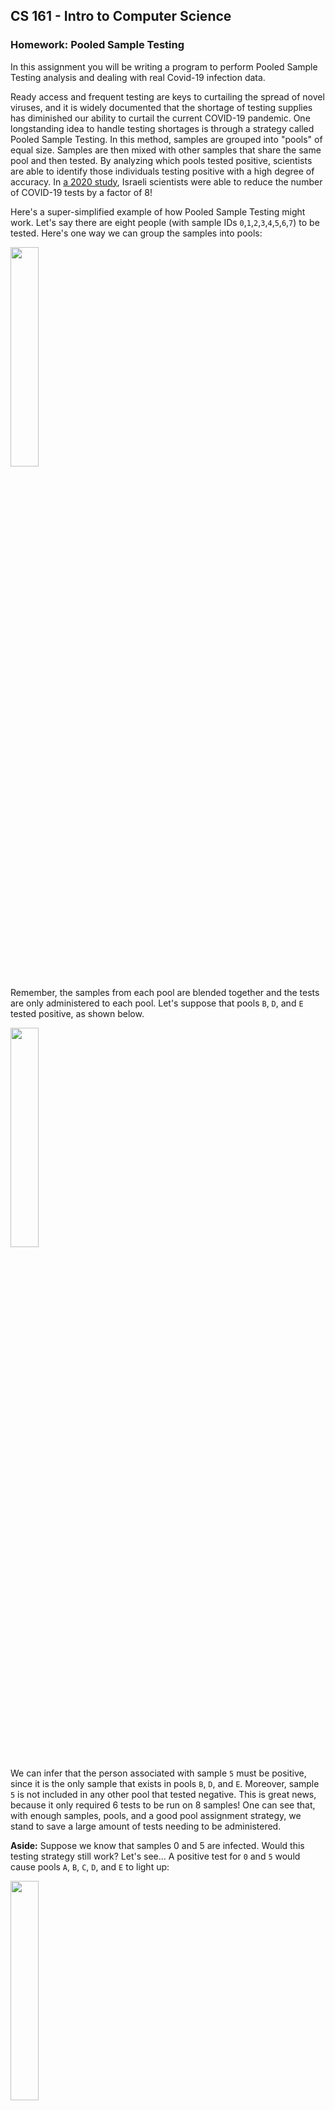 ## CS 161 - Intro to Computer Science

### Homework: Pooled Sample Testing

In this assignment you will be writing a program to perform Pooled Sample Testing analysis and dealing with real Covid-19 infection data.

Ready access and frequent testing are keys to curtailing the spread of novel viruses, and it is widely documented that the shortage of testing supplies has diminished our ability to curtail the current COVID-19 pandemic. One longstanding idea to handle testing shortages is through a strategy called Pooled Sample Testing. In this method, samples are grouped into "pools" of equal size. Samples are then mixed with other samples that share the same pool and then tested. By analyzing which pools tested positive, scientists are able to identify those individuals testing positive with a high degree of accuracy. In [a 2020 study](https://advances.sciencemag.org/content/early/2020/08/20/sciadv.abc5961), Israeli scientists were able to reduce the number of COVID-19 tests by a factor of 8!

Here's a super-simplified example of how Pooled Sample Testing might work. Let's say there are eight people (with sample IDs `0`,`1`,`2`,`3`,`4`,`5`,`6`,`7`) to be tested. Here's one way we can group the samples into pools:

<img width="30%" src="figures/hw7_pools.png" />

Remember, the samples from each pool are blended together and the tests are only administered to each pool. Let's suppose that pools `B`, `D`, and `E` tested positive, as shown below.

<img width="30%" src="figures/hw7_pools_good.png" />

We can infer that the person associated with sample `5` must be positive, since it is the only sample that exists in pools `B`, `D`, and `E`. Moreover, sample `5` is not included in any other pool that tested negative. This is great news, because it only required 6 tests to be run on 8 samples! One can see that, with enough samples, pools, and a good pool assignment strategy, we stand to save a large amount of tests needing to be administered.

**Aside:** Suppose we know that samples 0 and 5 are infected. Would this testing strategy still work? Let's see... A positive test for `0` and `5` would cause pools
`A`, `B`, `C`, `D`, and `E` to light up:

<img width="30%" src="figures/hw7_pools_false.png" />

Uh oh, now the results are ambiguous. Samples `0` and `5` would indeed still be identified as being positive, but _so_ will samples `2` and `4`! This shows that Pooled Testing is susceptible to false positives when the infection rate is high and the number of pools is smaller than the number of samples. **I'll make sure that you don't have to deal with false positives for this assignment, but as good scientists, you should at least know that there are limitations to the Pooled Testing strategy.**

#### Student Outcomes

- Dealing with input files using a Scanner object.
- Dealing with user input using a Scanner object.
- Practice with ArrayLists
- Practice with HashMaps
- Exposure to real data analysis

#### Getting to Know the Data

Download the [PooledTesting Project](Hwk7_PooledTesting.zip) and open it in BlueJ. It contains the `PooledSampleTester` class, and a starting point for the other two classes you'll have to implement. The project folder also includes two data files you can use to test your code: `pooling_example.txt` and `pooling384_48_by_pool.txt`. The `pooling_example.txt` contains pool-sample assignments for the example given in this project's narrative. Here's what that file looks like:

```
pool    sample
A       0
A       2
A       3
A       7
B       4
B       5
B       6
B       1
C       0
C       3
C       4
C       1
D       5
D       6
D       7
D       2
E       0
E       4
E       5
E       2
F       6
F       7
F       1
F       3
```

You should use this example for testing as you write your program.

The second file is `pooling384_48_by_pool.txt`. This file has the same format, but the data is real, and was provided by the authors of this [2020 Scientific Advances paper](https://advances.sciencemag.org/content/early/2020/08/20/sciadv.abc5961). The data contains 384 COVID-19 samples split into 48 pools. Each pool is assigned 48 samples, and each sample is assigned to 6 pools.

#### Writing the Pool Class

- The first class you will write is `Pool`. A pool consists of a list of samples that have been blended together. Samples are represented with just integers in this project. Write the following:

  - There are two fields: A String label to identify the pool (`"A"`, `"B"`, `"C"`, ...) and an ArrayList of integers representing the pool's samples.

  - Constructor: Its only constructor takes a pool label as input. It instantiates the ArrayList field, and assigns the input ID.

  - `getSamples()` -- This method returns the list of samples.

  - `getPoolLabel()` -- This method returns the pool label.

  - `addSample(int s)` -- This method takes as input a sample number, and adds it to the list. Be careful not to add duplicates!

  - `containsSample(int s)` -- This method checks if the given sample number is contained in the current pool list. If so, return `true`.

  - `toString()` -- This method returns a String formatted as: `"P(s1, s2, ...)"`, where `P` is the pool label, and `s1` is the first sample in the pool, `s2` is the second sample in the pool, and so on.

  Make sure you test this class before moving on.

#### Writing the Detection Class

This class does most of the heavy lifting.

- Fields: You will need a HashMap that maps pool labels (which are `String`s) to `Pool` objects.

- A constructor that takes a `String` (the name of the pool-assignment file) as an argument. The constructor must build the set of Pools, and it stores them in the HashMap field. The constructor opens the file and ignores the first line, which just contains the column names. Each line in the file has this format: a pool label, followed by a "tab," followed by a sample that is assigned to that pool.

  You need to split each line by a tab (`"\\t"`) and convert the sample ID into an int, leaving the pool label as a String. Next, you must check the HashMap to see if the pool label already exists. If it does, then add the sample to the associated Pool. If it doesn't, then you need to first create a new entry in the HashMap (keyed on pool label, mapping to a new, empty `Pool`). Once this process is done, your HashMap might look something like:

  | Key (String) | Value (Pool)                               |
  | ------------ | ------------------------------------------ |
  | `"A"`        | Pool object containing samples `{0, 2, 3}` |
  | `"B"`        | Pool object containing samples `{4, 5, 6}` |
  | `"C"`        | etc.                                       |
  | ...          | etc.                                       |

- `toString()` -- This method returns a String containing all Pools (with each Pool on a separate line). You will need to use a for-each loop to iterate through the Pool objects in the HashMap, and append together each Pool object's string representation. The String you return should have one Pool per line, to look something like this:

  ```java
  Detection d = new Detection("pooling_example.txt");
  System.out.println(d.toString());
  > A(0, 2, 3, 7)
  > B(4, 5, 6, 1)
  > C(0, 3, 4, 1)
  > D(5, 6, 7, 2)
  > E(0, 4, 5, 2)
  > F(6, 7, 1, 3)
  ```

- getPoolsBySample(int sample) -- Since the HashMap only associates pools to its set of samples, we don't have an easy way of determining all the pools that a sample belongs to. (That is, a reverse lookup). Let's make one! Loop through your HashMap and keep track of all Pool objects that contain the given sample. You will need to use a for-each loop to iterate the HashMap. This method should return an ArrayList of Pools.

- `checkPoolIntegrity()` ensures that all Pools in the HashMap have equal size. Return true if that is the case, and false otherwise. You will need to use a for-each loop to iterate the HashMap.

- `detect(ArrayList<String> positivePoolLabels)` takes as input a list of labels belonging to Pools that have tested positive. It is up to this method to determine which samples are positive. Here's what you need to do. Loop through all your samples (not Pools!). For each one, you need to determine all the Pools to which it is assigned. Then check if all those Pools are in the input list. If so, then the current sample must be positive! Store it in an ArrayList. Return an ArrayList containing the positive samples.

To test this class, I would construct a Detection object to open the pooling_example.txt file, and running various methods on it. Here are some codepad examples:

```java
import java.util.ArrayList;
Detection d = new Detection("pooling_example.txt");
System.out.println(d.checkPoolIntegrity());
> true

System.out.println(d.getPoolsBySample(0));
> [A(0, 2, 3, 7), C(0, 3, 4, 1), E(0, 4, 5, 2)]

System.out.println(d.getPoolsBySample(5));
> [B(4, 5, 6, 1), D(5, 6, 7, 2), E(0, 4, 5, 2)]

System.out.println(d.getPoolsBySample(100));
> []

ArrayList<String> positivePools= new ArrayList<>();
positivePools.add("B");
positivePools.add("D");
positivePools.add("E");
System.out.println(d.detect(positivePools));
> [5]

positivePools.add("A");
System.out.println(d.detect(positivePools));
> [2, 5]

positivePools.add("C");
System.out.println(d.detect(positivePools));
> [0, 2, 4, 5]
```

#### Integrating the main() method

If everything is implemented, PooledSampleTester should now compile. Okay, let's run some tests on real COVID-19 data. Run its `main()` method. Remember that each pool is assigned 48 samples in the COVID-19 data, and each sample is assigned to 6 pools. Let's suppose Sample 2 (which is assigned to pools `B`, `J`, `R`, `Z`, `AH`, `AP`) is positive for COVID-19. Let's see if our tool can detect that!

```
Opening pooling384_48_by_pool.txt...
Testing pool integrity...Passed!
Enter the ID of a pool testing positive (or 'stop'): B
Enter the ID of a pool testing positive (or 'stop'): J
Enter the ID of a pool testing positive (or 'stop'): R
Enter the ID of a pool testing positive (or 'stop'): Z
Enter the ID of a pool testing positive (or 'stop'): AH
Enter the ID of a pool testing positive (or 'stop'): AP
Enter the ID of a pool testing positive (or 'stop'): stop
Sample 2 tested positive.
```

Here's samples 1 and 2 testing positive.

```
Opening pooling384_48_by_pool.txt...
Testing pool integrity...Passed!
Enter the ID of a pool testing positive (or 'stop'): A
Enter the ID of a pool testing positive (or 'stop'): I
Enter the ID of a pool testing positive (or 'stop'): Q
Enter the ID of a pool testing positive (or 'stop'): Y
Enter the ID of a pool testing positive (or 'stop'): AG
Enter the ID of a pool testing positive (or 'stop'): AO
Enter the ID of a pool testing positive (or 'stop'): B
Enter the ID of a pool testing positive (or 'stop'): J
Enter the ID of a pool testing positive (or 'stop'): R
Enter the ID of a pool testing positive (or 'stop'): Z
Enter the ID of a pool testing positive (or 'stop'): AH
Enter the ID of a pool testing positive (or 'stop'): AP
Enter the ID of a pool testing positive (or 'stop'): stop
Sample 1 tested positive.
Sample 2 tested positive.
```

Make sure you should test other scenarios besides these.

#### Food for Thought

- Can you explain to a child how Pooled Sample Testing actually reduces the number of tests needed to test 100 people? (You still need 100 swabs to get samples, but it's testing those swabs that we're saving)

- The magic behind Pooled Testing has to do with how the pools were assigned in the first place. They were given to you in the files, but their assignments aren't arbitrary! It turns out that the pooling assignment is nontrivial, and is related to [Kirkman's Problem](https://cs.lmu.edu/~ray/notes/kirkman/). Check out that link if you're interested!

- Given a set of pools (and their assigned samples), can you express a way to predict the false positive rate?

#### Program Defensively

You can't control how another user or program chooses to use your methods. For each method, think critically about all the things that could go wrong and cause an unintended result (e.g., a runtime error, infinite loop/recursion, etc.). Chances are, I'll be trying all kinds of inputs (negative values, zeroes, nulls, empty-strings, etc.) when I grade your program. The mark of a good programmer is one that can anticipate such scenarios ahead of time and ensure that their program handles all sorts of errors gracefully.

#### Commenting

Each and every method should have a "javadoc-style" comment above it (the ones that use `/* ... */`). For full credit, you should use the @param and @return tags as appropriate in these method comments. Each instance variable (field) should have a brief comment as well. Don't forget the main comment at the top of the class either - I'm looking for more than just a sentence or two.

#### Grading

```
This assignment will be graded out of a total of 100pts.

[5pts]  Appropriate fields have been declared.
[10pts] All elements of the Pool class has been properly
        implemented.

Detection class
[10pts] The constructor reads the contents of the given file
        into a HashMap of Strings to Pools.

[5pts]  toString() returns a string containing all pools in
        the HashMap (one per line)

[20pts] getPoolsBySample(int sample) returns an ArrayList of
        Pools that contains the given sample

[10pts] checkPoolIntegrity() ensures all pools have equal size.

[20pts] detect(ArrayList<String> positivePoolLabels) a list of
        samples testing positive

Misc
[5pts] You re-use code whenever possible.

[5pts] You program defensively and check for edge cases.

[5pts] You provide Javadocs style comments for any new methods
       implemented.

[5pts] You include sufficient inline comments to explain the
       logic of your methods.
```

#### Submitting Your Assignment
Follow these instructor to submit your work. You may submit as often as you'd like before the deadline. I will grade the most recent copy.

- Navigate to our course page on Canvas and click on the assignment to which you are submitting. Click on "Submit Assignment."

- Upload all the files ending in `.java` from your project folder.

- Click "Submit Assignment" again to upload it.

#### Credits

Written by David Chiu.
